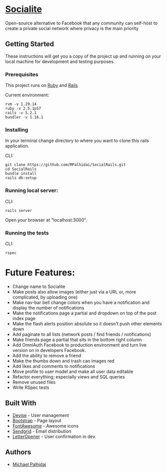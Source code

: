 # [Socialite](https://social-network-on-rails.herokuapp.com/)

Open-source alternative to Facebook that any community can self-host to create a private social network where privacy is the main priority

## Getting Started

These instructions will get you a copy of the project up and running on your local machine for development and testing purposes.

### Prerequisites

This project runs on [Ruby](https://www.ruby-lang.org/en/documentation/installation/) and [Rails](http://installrails.com/)

Current environment:
```
rvm -v 1.29.14
ruby -v 2.5.1p57
rails -v 5.2.1
bundler -v 1.16.1
```

### Installing

In your terminal change directory to where you want to clone this rails application.

CLI:
```
git clone https://github.com/MPalhidai/SocialRails.git
cd SocialRails
bundle install
rails db:setup
```
### Running local server:

CLI:
```
rails server
```
Open your browser at "localhost:3000".

### Running the tests

CLI:
```
rspec
```

# Future Features:

- Change name to Socialite
- Make posts also allow images (either just via a URL or, more complicated, by uploading one)
- Make nav-bar bell change colors when you have a notification and display the number of notifications
- Make the notifications page a partial and dropdown on top of the post index page
- Make the flash alerts position absolute so it doesn't push other elements down
- Add paginate to all lists (network posts / find friends / notifications)
- Make friends page a partial that sits in the bottom right column
- Add OmniAuth Facebook to production environment and turn live version on in developers Facebook.
- Add the ability to remove a friend
- Make the thumbs down and trash can images red
- Add likes and comments to notifications
- Move profile to user model and make all user data editable
- Refactor everything; especially views and SQL queries
- Remove unused files
- Write RSpec tests

## Built With

* [Devise](https://github.com/plataformatec/devise) - User management
* [Bootstrap](https://github.com/twbs/bootstrap-rubygem) - Page layout
* [FontAwesome](https://github.com/bokmann/font-awesome-rails) - Awesome icons
* [Sendgrid](https://github.com/sendgrid/sendgrid-ruby) - Email distribution
* [LetterOpener](https://github.com/ryanb/letter_opener) - User confirmation in dev.

## Authors

* [Michael Palhidai](https://github.com/MPalhidai)
